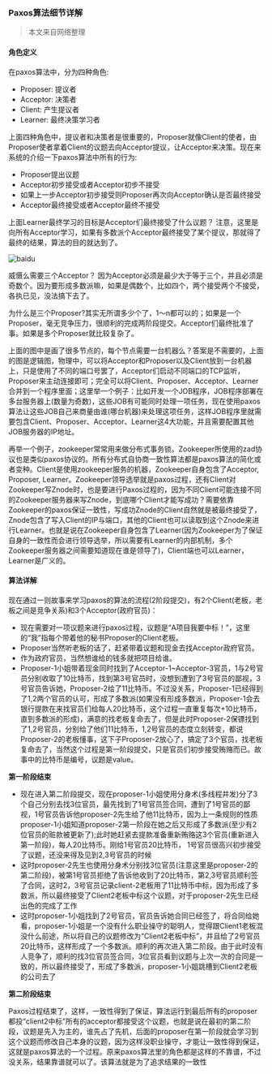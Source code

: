 ### Paxos算法细节详解

> 本文来自网络整理

#### 角色定义

在paxos算法中，分为四种角色:

- Proposer: 提议者
- Acceptor: 决策者
- Client: 产生提议者
- Learner: 最终决策学习者

上面四种角色中，提议者和决策者是很重要的，Proposer就像Client的使者，由Proposer使者拿着Client的议题去向Acceptor提议，让Acceptor来决策。现在来系统的介绍一下paxos算法中所有的行为:

- Proposer提出议题
- Acceptor初步接受或者Acceptor初步不接受
- 如果上一步Acceptor初步接受则Proposer再次向Acceptor确认是否最终接受
- Acceptor最终接受或者Acceptor最终不接受

上面Learner最终学习的目标是Acceptor们最终接受了什么议题？ 注意，这里是向所有Acceptor学习，如果有多数派个Acceptor最终接受了某个提议，那就得了最终的结果，算法的目的就达到了。

![baidu](http://www.baidu.com)

威慑么需要三个Acceptor？ 因为Acceptor必须是最少大于等于三个，并且必须是奇数个。因为要形成多数派嘛，如果是偶数个，比如四个，两个接受两个不接受，各执已见，没法搞下去了。

为什么是三个Proposer?其实无所谓多少个了，1～n都可以的；如果是一个Proposer，毫无竞争压力，很顺利的完成两阶段提交。Acceptor们最终批准了事。如果是多个Proposer就比较复杂了。

上面的图中是画了很多节点的，每个节点需要一台机器么？答案是不需要的，上面的图是逻辑图，物理中，可以将Acceptor和Proposer以及Client放到一台机器上，只是使用了不同的端口号罢了，Acceptor们启动不同端口的TCP监听，Proposer来主动连接即可；完全可以将Client、Proposer、Acceptor、Learner合并到一个程序里面；这里举一个例子：比如开发一个JOB程序，JOB程序部署在多台服务器上(数量为奇数)，这些JOB有可能同时处理一项任务，现在使用paxos算法让这些JOB自己来商量由谁(哪台机器)来处理这项任务，这样JOB程序里就需要包含Client、Proposer、Acceptor、Learner这4大功能，并且需要配置其他JOB服务器的IP地址。

再举一个例子，zookeeper常常用来做分布式事务锁。Zookeeper所使用的zad协议也是类似paxos协议的。所有分布式自协商一致性算法都是paxos算法的简化或者变种。Client是使用zookeeper服务的机器，Zookeeper自身包含了Acceptor, Proposer, Learner。Zookeeper领导选举就是paxos过程，还有Client对Zookeeper写Znode时，也是要进行Paxos过程的，因为不同Client可能连接不同的Zookeeper服务器来写Znode，到底哪个Client才能写成功？需要依靠Zookeeper的paxos保证一致性，写成功Znode的Client自然就是被最终接受了，Znode包含了写入Client的IP与端口，其他的Client也可以读取到这个Znode来进行Learner。也就是说在Zookeeper自身包含了Learner(因为Zookeeper为了保证自身的一致性而会进行领导选举，所以需要有Learner的内部机制，多个Zookeeper服务器之间需要知道现在谁是领导了)，Client端也可以Learner，Learner是广义的。

#### 算法详解

现在通过一则故事来学习paxos的算法的流程(2阶段提交)，有2个Client(老板，老板之间是竞争关系)和3个Acceptor(政府官员)：

- 现在需要对一项议题来进行paxos过程，议题是“A项目我要中标！”，这里的“我”指每个带着他的秘书Proposer的Client老板。
- Proposer当然听老板的话了，赶紧带着议题和现金去找Acceptor政府官员。
- 作为政府官员，当然想谁给的钱多就把项目给谁。
- Proposer-1小姐带着现金同时找到了Acceptor-1~Acceptor-3官员，1与2号官员分别收取了10比特币，找到第3号官员时，没想到遭到了3号官员的鄙视，3号官员告诉她，Proposer-2给了11比特币。不过没关系，Proposer-1已经得到了1,2两个官员的认可，形成了多数派(如果没有形成多数派，Proposer-1会去银行提款在来找官员们给每人20比特币，这个过程一直重复每次+10比特币，直到多数派的形成)，满意的找老板复命去了，但是此时Proposer-2保镖找到了1,2号官员，分别给了他们11比特币，1,2号官员的态度立刻转变，都说Proposer-2的老板懂事，这下子Proposer-2放心了，搞定了3个官员，找老板复命去了，当然这个过程是第一阶段提交，只是官员们初步接受贿赂而已。故事中的比特币是编号，议题是value。

**第一阶段结束**

- 现在进入第二阶段提交，现在proposer-1小姐使用分身术(多线程并发)分了3个自己分别去找3位官员，最先找到了1号官员签合同，遭到了1号官员的鄙视，1号官员告诉他proposer-2先生给了他11比特币，因为上一条规则的性质proposer-1小姐知道proposer-2第一阶段在她之后又形成了多数派(至少有2位官员的赃款被更新了);此时她赶紧去提款准备重新贿赂这3个官员(重新进入第一阶段)，每人20比特币。刚给1号官员20比特币， 1号官员很高兴初步接受了议题，还没来得及见到2,3号官员的时候
- 这时proposer-2先生也使用分身术分别找3位官员(注意这里是proposer-2的第二阶段)，被第1号官员拒绝了告诉他收到了20比特币，第2,3号官员顺利签了合同，这时2，3号官员记录client-2老板用了11比特币中标，因为形成了多数派，所以最终接受了Client2老板中标这个议题，对于proposer-2先生已经出色的完成了工作
- 这时proposer-1小姐找到了2号官员，官员告诉她合同已经签了，将合同给她看，proposer-1小姐是一个没有什么职业操守的聪明人，觉得跟Client1老板混没什么前途，所以将自己的议题修改为“Client2老板中标”，并且给了2号官员20比特币，这样形成了一个多数派。顺利的再次进入第二阶段。由于此时没有人竞争了，顺利的找3位官员签合同，3位官员看到议题与上次一次的合同是一致的，所以最终接受了，形成了多数派，proposer-1小姐跳槽到Client2老板的公司去了

**第二阶段结束**

Paxos过程结束了，这样，一致性得到了保证，算法运行到最后所有的proposer都投“client2中标”所有的acceptor都接受这个议题，也就是说在最初的第二阶段，议题是先入为主的，谁先占了先机，后面的proposer在第一阶段就会学习到这个议题而修改自己本身的议题，因为这样没职业操守，才能让一致性得到保证，这就是paxos算法的一个过程。原来paxos算法里的角色都是这样的不靠谱，不过没关系，结果靠谱就可以了。该算法就是为了追求结果的一致性